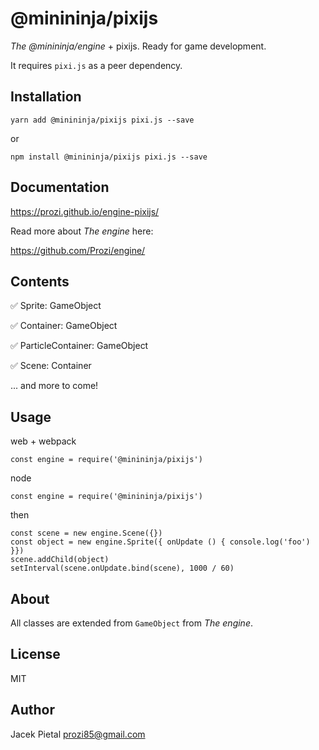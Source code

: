# @minininja/pixijs

*The @minininja/engine* + pixijs. Ready for game development.

It requires `pixi.js` as a peer dependency.


## Installation

`yarn add @minininja/pixijs pixi.js --save`

or

`npm install @minininja/pixijs pixi.js --save`


## Documentation

https://prozi.github.io/engine-pixijs/


Read more about *The engine* here:

https://github.com/Prozi/engine/


## Contents

✅ Sprite: GameObject

✅ Container: GameObject

✅ ParticleContainer: GameObject

✅ Scene: Container

... and more to come!


## Usage

web + webpack

```
const engine = require('@minininja/pixijs')
```


node

```
const engine = require('@minininja/pixijs')
```


then

```
const scene = new engine.Scene({})
const object = new engine.Sprite({ onUpdate () { console.log('foo') }})
scene.addChild(object)
setInterval(scene.onUpdate.bind(scene), 1000 / 60)
```


## About

All classes are extended from `GameObject` from *The engine*.


## License

MIT


## Author

Jacek Pietal <prozi85@gmail.com>
